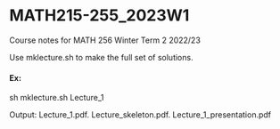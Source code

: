 # MATH215-255_2023W1
Course notes for MATH 256 Winter Term 2 2022/23


Use mklecture.sh to make the full set of solutions.

#### Ex:

sh mklecture.sh Lecture_1

Output:  Lecture_1.pdf. Lecture_skeleton.pdf. Lecture_1_presentation.pdf
